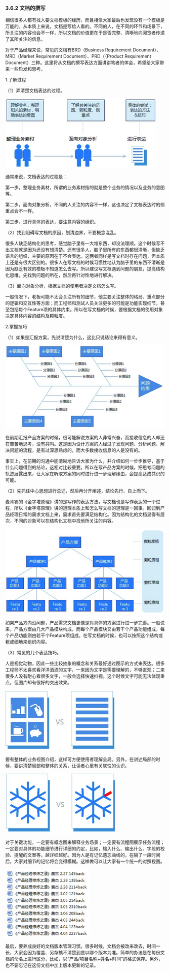 ### 3.6.2 文档的撰写

相信很多人都有找人要文档模板的经历，而且相信大家最后也发现没有一个模板是万能的。从本质上来说，文档是写给人看的。不同的人，在不同的环节和场景下，所关注的内容也会不一样，所以文档的价值更在于是否完整、清晰地向阅览者传递了其所关注的信息。

对于产品经理来说，常见的文档有BRD（Business Requirement Document）、MRD（Market Requirement Document）、PRD（（Product Requirement Document）三种。这里将从文档的撰写表达方面讲讲笔者的体会，希望给大家带来一些启发和思考。

1.了解过程

（1）弄清楚文档表达的过程。

![](images/image02051.jpeg)

通常来说，文档表达的过程是：

第一步，整理业务素材，所谓的业务素材指的就是整个业务的情况以及业务的意图等。

第二步，面向对象分析，不同的人关注的内容不一样，这也决定了文档表达时的侧重点会不一样。

第三步，进行具体的表达，要注意内容的组织。

（2）找到阻碍写文档的原因，划清边界，不要概念混乱。

很多人缺乏结构化的思考，感觉脑子里有一大堆东西，却没法理顺。这个时候写不出文档就是因为还没有想清楚。还有很多人，脑子里所有的东西都很清晰，但缺乏语言的组织，主要的原因在于不会表达。这两者同样是写文档时存在问题，但本质上还是有很大区别的。很多人在写文档的时候习惯性地认为脑子里的东西不清晰是因为缺乏有效的模板不知道怎么去写。所以建议写文档遇到问题的朋友，提高结构化思维，先找到问题的所在，然后再针对性地进行解决。

（3）面向对象分析，根据文档的使用者决定文档怎么写。

一般情况下，老板可能不太会关注所有的细节，他主要关注整体的格局、重点部分的逻辑和交互性等方面；而工程师和测试人员关注更多的可能是功能实现细节，甚至包括每个Feature项的具体约束。所以在写文档的时候，要根据文档的使用对象决定具体内容的结构及颗粒度。

2.掌握技巧

（1）如果是汇报方案，先说清楚为什么，这比只说结论来得有意义。

![](images/image02052.jpeg)

在前期汇报产品方案的时候，很可能解说方案的人非常兴奋，而接收信息的人却还在苦苦地思考，没有共鸣。这是因为设计方案的人经过了发现问题、分析问题、解决问题的流程，是有过深思熟虑的，而大多数接收信息的人是没有的。

事实上，在前期的沟通中能清晰地告诉大家为什么，并介绍如何一步步推导，基于什么问题得到的结论，这相对比较重要。所以在写产品方案的时候，把思考问题的轨迹展露出来，让大家在听取方案的同时进行进一步理解缘由，会提高达成共识的可能。

（2）先抓住中心思想进行总述，然后再分开阐述，结论先行、自上而下。

麦肯锡的《金字塔原理》讲的是写作的表达方法，写文档也是写作表达的一个过程，所以《金字塔原理》讲的道理本质上和怎么写文档的道理是一回事。回归到产品经理日常的需求文档上来，需求首先要满足结构化。因为结构化的文档显得有层次，不同的对象可以在结构化文档中找他所关注的内容。

![](images/image02053.jpeg)

如果产品方向没问题，产品需求文档更像是对具体的方案进行进一步完善。一般说来，产品方案由几大产品模块构成，而每个产品模块又由若干个产品功能组成，每个产品功能则由若干个Feature项组成。在写文档的时候，也可以按照这个结构或粗或细地来组织内容。

（3）常见的几个表达技巧。

人是视觉动物，因此一些比较抽象的概念和关系最好通过图示的方式来表达。很多工程师不太喜欢看洋洋洒洒的文字，一来因为文字是需要理解的，不够直观；二来很多人没有耐心看很多文字，一般会选择快速扫视。这个时候文字可能无法体现重点，但图片却有很好的突出效果。

![](images/image02054.jpeg)

要有整体的业务视图介绍，这样可方便使用者理解全局。另外，在讲述局部的时候，要讲清楚局部和整体的关系，让读者心里有关联性的认识。

![](images/image02055.jpeg)

对于关键功能，一定要有概念图来解释业务场景；一定要有流程图展示任务流程；一定要对具体的功能细节进行详细的约定，比如，输入什么、输出什么、字段的校验、提醒的文案等，越详细越好。因为人是有记忆遗忘曲线的，在隔了一段时间后，大家对细节的记忆将会变得模糊。这样做可以让大家有一个统一的对照视图。

![](images/image02056.jpeg)

最后，要养成良好的文档版本管理习惯。很多时候，文档会被改来改去，时间一长，大家会因为覆盖、另存搞不清楚到底以哪个版本为准。简单的办法是在每份文档的命名上进行区分，比如，以“产品/项目名称+姓名+时间”的格式保存。另外，也不要忘记在这份文档中加上版本更新的记录。
